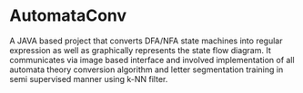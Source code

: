 # AutomataConv

A JAVA based project that converts DFA/NFA state machines into regular expression as well as graphically represents the state flow diagram. It communicates via image based interface and involved implementation of all automata theory conversion algorithm and letter segmentation training in semi supervised manner using k-NN filter.
